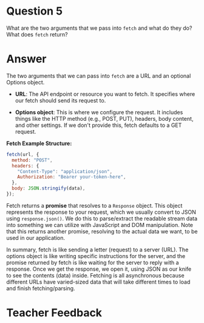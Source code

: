 # Question 5

What are the two arguments that we pass into `fetch` and what do they do? What does `fetch` return?

# Answer

The two arguments that we can pass into `fetch` are a URL and an optional Options object.

- **URL**: The API endpoint or resource you want to fetch. It specifies where our fetch should send its request to.

- **Options object**: This is where we configure the request. It includes things like the HTTP method (e.g., POST, PUT), headers, body content, and other settings. If we don't provide this, fetch defaults to a GET request.

**Fetch Example Structure:**

```js
fetch(url, {
  method: "POST",
  headers: {
    "Content-Type": "application/json",
    Authorization: "Bearer your-token-here",
  },
  body: JSON.stringify(data),
});
```

Fetch returns a **promise** that resolves to a `Response` object. This object represents the response to your request, which we usually convert to JSON using `response.json()`. We do this to parse/extract the readable stream data into something we can utilize with JavaScript and DOM manipulation. Note that this returns another promise, resolving to the actual data we want, to be used in our application.

In summary, fetch is like sending a letter (request) to a server (URL). The options object is like writing specific instructions for the server, and the promise returned by fetch is like waiting for the server to reply with a response. Once we get the response, we open it, using JSON as our knife to see the contents (data) inside. Fetching is all asynchronous because different URLs have varied-sized data that will take different times to load and finish fetching/parsing.

# Teacher Feedback
